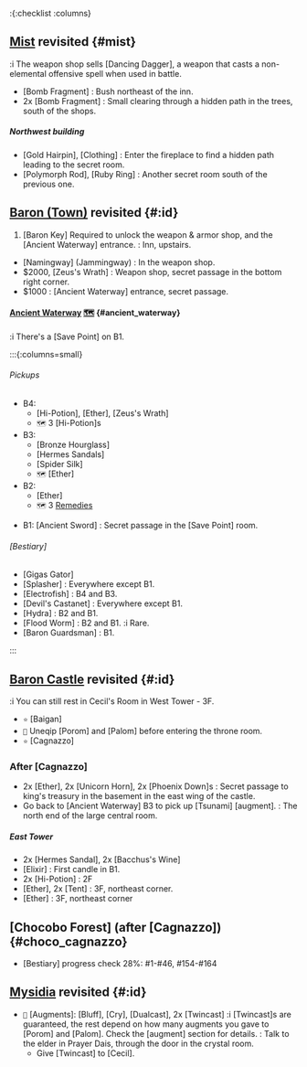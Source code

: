 :{:checklist :columns}


## [Mist](@) revisited {#mist}
:i The weapon shop sells [Dancing Dagger], a weapon that casts a non-elemental offensive spell when used in battle.
* [Bomb Fragment]
  : Bush northeast of the inn.
* 2x [Bomb Fragment]
  : Small clearing through a hidden path in the trees, south of the shops.
##### Northwest building
* [Gold Hairpin], [Clothing]
  : Enter the fireplace to find a hidden path leading to the secret room.
* [Polymorph Rod], [Ruby Ring]
  : Another secret room south of the previous one.


## [Baron (Town)](@) revisited {#:id}
1. [Baron Key]
   Required to unlock the weapon & armor shop, and the [Ancient Waterway] entrance.
   : Inn, upstairs.
* [Namingway] (Jammingway)
  : In the weapon shop.
* $2000, [Zeus's Wrath]
  : Weapon shop, secret passage in the bottom right corner.
* $1000
  : [Ancient Waterway] entrance, secret passage.

#### [Ancient Waterway](@) [🗺️](https://steamcommunity.com/sharedfiles/filedetails/?id=317566256#407523) {#ancient_waterway}

:i There's a [Save Point] on B1.

:::{:columns=small}

###### Pickups
- B4:
  * [Hi-Potion], [Ether], [Zeus's Wrath]
  * `🗺️` 3 [Hi-Potion]s
- B3:
  * [Bronze Hourglass]
  * [Hermes Sandals]
  * [Spider Silk]
  * `🗺️` [Ether]
- B2:
  * [Ether]
  * `🗺️` 3 [Remedies](Remedy)
* B1: [Ancient Sword]
  : Secret passage in the [Save Point] room.
###### [Bestiary]
* [Gigas Gator]
* [Splasher]
  : Everywhere except B1.
* [Electrofish]
  : B4 and B3.
* [Devil's Castanet]
  : Everywhere except B1.
* [Hydra]
  : B2 and B1.
* [Flood Worm]
  : B2 and B1.
  :i Rare.
* [Baron Guardsman]
  : B1.
  
:::


## [Baron Castle](@) revisited {#:id}

:i You can still rest in Cecil's Room in West Tower - 3F.
* `⭐` [Baigan]
* `🧳` Uneqip [Porom] and [Palom] before entering the throne room.
* `⭐` [Cagnazzo]

### After [Cagnazzo]
* 2x [Ether], 2x [Unicorn Horn], 2x [Phoenix Down]s
  : Secret passage to king's treasury in the basement in the east wing of the castle.
* Go back to [Ancient Waterway] B3 to pick up [Tsunami] [augment].
  : The north end of the large central room.
##### East Tower
* 2x [Hermes Sandal], 2x [Bacchus's Wine]
* [Elixir]
  : First candle in B1.
* 2x [Hi-Potion]
  : 2F
* [Ether], 2x [Tent]
  : 3F, northeast corner.
* [Ether]
  : 3F, northeast corner


## [Chocobo Forest] (after [Cagnazzo]) {#choco_cagnazzo}
* [Bestiary] progress check
  28%: #1-#46, #154-#164
  
  
## [Mysidia](@) revisited {#:id}
* `💬` [Augments]\: [Bluff], [Cry], [Dualcast], 2x [Twincast]
  :i [Twincast]s are guaranteed, the rest depend on how many augments you gave to [Porom] and [Palom]. Check the [augment] section for details.
  : Talk to the elder in Prayer Dais, through the door in the crystal room.
  * Give [Twincast] to [Cecil].